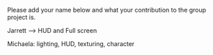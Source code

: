 Please add your name below and what your contribution to the group project is.

Jarrett --> HUD and Full screen

Michaela: lighting, HUD, texturing, character
